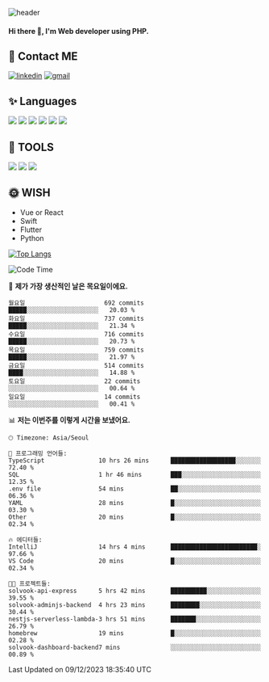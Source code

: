 ![header](https://capsule-render.vercel.app/api?type=waving&color=auto&height=300&section=header&text=Elin&fontSize=90&animation=twinkling)

#### Hi there 👋, I'm <b>Web developer</b> using PHP. ####

<!--
- 🔭 I’m currently working on Uniwill
- 🌱 I’m currently learning Vue or React or Python.
-->

<!---#### I am PHP developer --->

## 💌 Contact ME ###
[<img src='https://img.shields.io/badge/-EunjiKo-%230A66C2?style=flat-square&logo=LinkedIn&logoColor=white' alt='linkedin'>](https://www.linkedin.com/in/https://www.linkedin.com/in/eunji-ko-00a907164//)  [<img src='https://img.shields.io/badge/-einee214%40gmail.com-%23EA4335?style=flat-square&logo=Gmail&logoColor=white' alt='gmail'>](einee214@gmail.com)  


## ✨ Languages
<img src='https://img.shields.io/badge/-PHP-%23777BB4?style=for-the-badge&logo=PHP&logoColor=white'> <img src='https://img.shields.io/badge/-Laravel-%23FF2D20?style=for-the-badge&logo=Laravel&logoColor=white'> <img src='https://img.shields.io/badge/Jquery-%230769AD?style=for-the-badge&logo=Jquery&logoColor=white'> <img src='https://img.shields.io/badge/CSS3-%231572B6?style=for-the-badge&logo=CSS3&logoColor=white'> <img src='https://img.shields.io/badge/Bootstrap-%237952B3?style=for-the-badge&logo=Bootstrap&logoColor=white' > <img src='https://img.shields.io/badge/MySQL-%234479A1?style=for-the-badge&logo=MySQL&logoColor=white' >

## 🌷 TOOLS
<img src='https://img.shields.io/badge/PHPSTORM-%23000000?style=for-the-badge&logo=PhpStorm&logoColor=white' > <img src='https://img.shields.io/badge/GitLab-%23FCA121?style=for-the-badge&logo=GitLab&logoColor=white' > <img src='https://img.shields.io/badge/GitHub-%23181717?style=for-the-badge&logo=GitHub&logoColor=white'>


## 🌞 WISH
- Vue or React
- Swift
- Flutter
- Python


[![Top Langs](https://github-readme-stats.vercel.app/api/top-langs/?username=ein214&layout=compact)](https://github.com/anuraghazra/github-readme-stats)

<!--START_SECTION:waka-->
![Code Time](http://img.shields.io/badge/Code%20Time-3%2C097%20hrs%2049%20mins-blue)

📅 **제가 가장 생산적인 날은 목요일이에요.** 

```text
월요일                      692 commits         █████░░░░░░░░░░░░░░░░░░░░   20.03 % 
화요일                      737 commits         █████░░░░░░░░░░░░░░░░░░░░   21.34 % 
수요일                      716 commits         █████░░░░░░░░░░░░░░░░░░░░   20.73 % 
목요일                      759 commits         █████░░░░░░░░░░░░░░░░░░░░   21.97 % 
금요일                      514 commits         ████░░░░░░░░░░░░░░░░░░░░░   14.88 % 
토요일                      22 commits          ░░░░░░░░░░░░░░░░░░░░░░░░░   00.64 % 
일요일                      14 commits          ░░░░░░░░░░░░░░░░░░░░░░░░░   00.41 % 
```


📊 **저는 이번주를 이렇게 시간을 보냈어요.** 

```text
🕑︎ Timezone: Asia/Seoul

💬 프로그래밍 언어들: 
TypeScript               10 hrs 26 mins      ██████████████████░░░░░░░   72.40 % 
SQL                      1 hr 46 mins        ███░░░░░░░░░░░░░░░░░░░░░░   12.35 % 
.env file                54 mins             ██░░░░░░░░░░░░░░░░░░░░░░░   06.36 % 
YAML                     28 mins             █░░░░░░░░░░░░░░░░░░░░░░░░   03.30 % 
Other                    20 mins             █░░░░░░░░░░░░░░░░░░░░░░░░   02.34 % 

🔥 에디터들: 
IntelliJ                 14 hrs 4 mins       ████████████████████████░   97.66 % 
VS Code                  20 mins             █░░░░░░░░░░░░░░░░░░░░░░░░   02.34 % 

🐱‍💻 프로젝트들: 
solvook-api-express      5 hrs 42 mins       ██████████░░░░░░░░░░░░░░░   39.55 % 
solvook-adminjs-backend  4 hrs 23 mins       ████████░░░░░░░░░░░░░░░░░   30.44 % 
nestjs-serverless-lambda-3 hrs 51 mins       ███████░░░░░░░░░░░░░░░░░░   26.79 % 
homebrew                 19 mins             █░░░░░░░░░░░░░░░░░░░░░░░░   02.28 % 
solvook-dashboard-backend7 mins              ░░░░░░░░░░░░░░░░░░░░░░░░░   00.89 % 
```


 Last Updated on 09/12/2023 18:35:40 UTC
<!--END_SECTION:waka-->

<!---![GitHub stats](https://github-readme-stats.vercel.app/api?username=ein214&show_icons=true&theme=dracula)  --->



